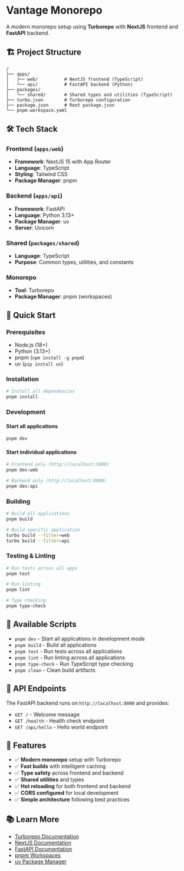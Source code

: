 # Vantage Monorepo

A modern monorepo setup using **Turborepo** with **NextJS** frontend and **FastAPI** backend.

## 🏗️ Project Structure

```
/
├── apps/
│   ├── web/          # NextJS frontend (TypeScript)
│   └── api/          # FastAPI backend (Python)
├── packages/
│   └── shared/       # Shared types and utilities (TypeScript)
├── turbo.json        # Turborepo configuration
├── package.json      # Root package.json
└── pnpm-workspace.yaml
```

## 🛠️ Tech Stack

### Frontend (`apps/web`)
- **Framework**: NextJS 15 with App Router
- **Language**: TypeScript
- **Styling**: Tailwind CSS
- **Package Manager**: pnpm

### Backend (`apps/api`)
- **Framework**: FastAPI
- **Language**: Python 3.13+
- **Package Manager**: uv
- **Server**: Uvicorn

### Shared (`packages/shared`)
- **Language**: TypeScript
- **Purpose**: Common types, utilities, and constants

### Monorepo
- **Tool**: Turborepo
- **Package Manager**: pnpm (workspaces)

## 🚀 Quick Start

### Prerequisites
- Node.js (18+)
- Python (3.13+)
- pnpm (`npm install -g pnpm`)
- uv (`pip install uv`)

### Installation
```bash
# Install all dependencies
pnpm install
```

### Development

#### Start all applications
```bash
pnpm dev
```

#### Start individual applications
```bash
# Frontend only (http://localhost:3000)
pnpm dev:web

# Backend only (http://localhost:8000)
pnpm dev:api
```

### Building

```bash
# Build all applications
pnpm build

# Build specific application
turbo build --filter=web
turbo build --filter=api
```

### Testing & Linting

```bash
# Run tests across all apps
pnpm test

# Run linting
pnpm lint

# Type checking
pnpm type-check
```

## 📝 Available Scripts

- `pnpm dev` - Start all applications in development mode
- `pnpm build` - Build all applications
- `pnpm test` - Run tests across all applications
- `pnpm lint` - Run linting across all applications
- `pnpm type-check` - Run TypeScript type checking
- `pnpm clean` - Clean build artifacts

## 🔗 API Endpoints

The FastAPI backend runs on `http://localhost:8000` and provides:

- `GET /` - Welcome message
- `GET /health` - Health check endpoint
- `GET /api/hello` - Hello world endpoint

## 🌟 Features

- ✅ **Modern monorepo** setup with Turborepo
- ✅ **Fast builds** with intelligent caching
- ✅ **Type safety** across frontend and backend
- ✅ **Shared utilities** and types
- ✅ **Hot reloading** for both frontend and backend
- ✅ **CORS configured** for local development
- ✅ **Simple architecture** following best practices

## 📚 Learn More

- [Turborepo Documentation](https://turbo.build/repo/docs)
- [NextJS Documentation](https://nextjs.org/docs)
- [FastAPI Documentation](https://fastapi.tiangolo.com/)
- [pnpm Workspaces](https://pnpm.io/workspaces)
- [uv Package Manager](https://github.com/astral-sh/uv) 